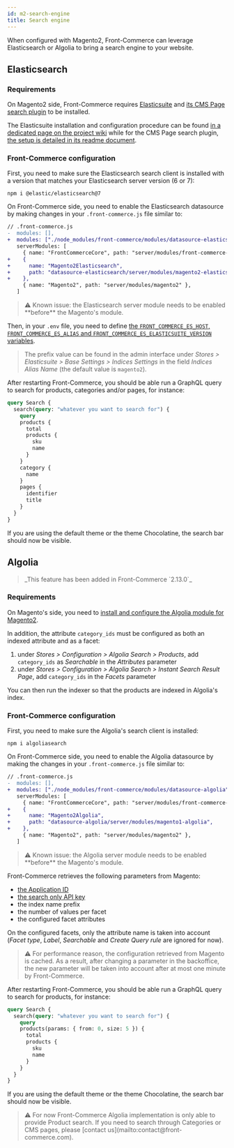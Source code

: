 ```yaml
---
id: m2-search-engine
title: Search engine
---
```


When configured with Magento2, Front-Commerce can leverage Elasticsearch or Algolia to bring a search engine to your website.

## Elasticsearch

### Requirements

On Magento2 side, Front-Commerce requires [Elasticsuite](https://github.com/Smile-SA/elasticsuite) and [its CMS Page search plugin](https://github.com/Smile-SA/magento2-module-elasticsuite-cms-search) to be installed.

The Elasticsuite installation and configuration procedure can be found [in a dedicated page on the project wiki](https://github.com/Smile-SA/elasticsuite/wiki/ModuleInstall) while for the CMS Page search plugin, [the setup is detailed in its readme document](https://github.com/Smile-SA/magento2-module-elasticsuite-cms-search#how-to-use).

### Front-Commerce configuration

First, you need to make sure the Elasticsearch search client is installed with a version that matches your Elasticsearch server version (6 or 7):

```
npm i @elastic/elasticsearch@7
```

On Front-Commerce side, you need to enable the Elasticsearch datasource by making changes in your `.front-commerce.js` file similar to:

```diff
// .front-commerce.js
-  modules: [],
+  modules: ["./node_modules/front-commerce/modules/datasource-elasticsearch"],
   serverModules: [
     { name: "FrontCommerceCore", path: "server/modules/front-commerce-core" },
+    {
+      name: "Magento2Elasticsearch",
+      path: "datasource-elasticsearch/server/modules/magento2-elasticsearch",
+    },
     { name: "Magento2", path: "server/modules/magento2" },
   ]
```

<blockquote class="warning">
⚠️ Known issue: the Elasticsearch server module needs to be enabled **before** the Magento's module.
</blockquote>

Then, in your `.env` file, you need to define [the `FRONT_COMMERCE_ES_HOST`, `FRONT_COMMERCE_ES_ALIAS` and `FRONT_COMMERCE_ES_ELASTICSUITE_VERSION` variables](/docs/reference/environment-variables.html#Elasticsearch).

> The prefix value can be found in the admin interface under _Stores > Elasticsuite > Base Settings > Indices Settings_ in the field _Indices Alias Name_ (the default value is `magento2`).

After restarting Front-Commerce, you should be able run a GraphQL query to search for products, categories and/or pages, for instance:

```graphql
query Search {
  search(query: "whatever you want to search for") {
    query
    products {
      total
      products {
        sku
        name
      }
    }
    category {
      name
    }
    pages {
      identifier
      title
    }
  }
}
```

If you are using the default theme or the theme Chocolatine, the search bar should now be visible.


## Algolia

<blockquote class="feature--new">
  _This feature has been added in Front-Commerce `2.13.0`_
</blockquote>

### Requirements

On Magento's side, you need to [install and configure the Algolia module for Magento2](https://www.algolia.com/doc/integration/magento-2/getting-started/quick-start/?client=php#installation).

In addition, the attribute `category_ids` must be configured as both an indexed attribute and as a facet:

1. under _Stores > Configuration > Algolia Search > Products_, add `category_ids` as _Searchable_ in the _Attributes_ parameter
1. under _Stores > Configuration > Algolia Search > Instant Search Result Page_, add `category_ids` in the _Facets_ parameter

You can then run the indexer so that the products are indexed in Algolia's index.

### Front-Commerce configuration

First, you need to make sure the Algolia's search client is installed:

```
npm i algoliasearch
```

On Front-Commerce side, you need to enable the Algolia datasource by making the changes in your `.front-commerce.js` file similar to:

```diff
// .front-commerce.js
-  modules: [],
+  modules: ["./node_modules/front-commerce/modules/datasource-algolia"],
   serverModules: [
     { name: "FrontCommerceCore", path: "server/modules/front-commerce-core" },
+    {
+      name: "Magento2Algolia",
+      path: "datasource-algolia/server/modules/magento1-algolia",
+    },
     { name: "Magento2", path: "server/modules/magento2" },
   ]
```

<blockquote class="warning">
⚠️ Known issue: the Algolia server module needs to be enabled **before** the Magento's module.
</blockquote>

Front-Commerce retrieves the following parameters from Magento:

* [the Application ID](https://www.algolia.com/doc/guides/sending-and-managing-data/send-and-update-your-data/how-to/importing-with-the-api/#application-id)
* [the search only API key](https://www.algolia.com/doc/guides/security/api-keys/#search-only-api-key)
* the index name prefix
* the number of values per facet
* the configured facet attributes

On the configured facets, only the attribute name is taken into account (_Facet type_, _Label_, _Searchable_ and _Create Query rule_ are ignored for now).

<blockquote class="warning">
⚠️ For performance reason, the configuration retrieved from Magento is cached. As a result, after changing a parameter in the backoffice, the new parameter will be taken into account after at most one minute by Front-Commerce.
</blockquote>

After restarting Front-Commerce, you should be able run a GraphQL query to search for products, for instance:

```graphql
query Search {
  search(query: "whatever you want to search for") {
    query
    products(params: { from: 0, size: 5 }) {
      total
      products {
        sku
        name
      }
    }
  }
}
```

If you are using the default theme or the theme Chocolatine, the search bar should now be visible.


<blockquote class="warning">
⚠️ For now Front-Commerce Algolia implementation is only able to provide Product search. If you need to search through Categories or CMS pages, please [contact us](mailto:contact@front-commerce.com).
</blockquote>
